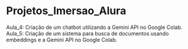 # Projetos_Imersao_Alura
Aula_4: Criação de um chatbot utilizando a Gemini API no Google Colab.
Aula_5: Criação de um sistema para busca de documentos usando embeddings
e a Gemini API no Google Colab.
